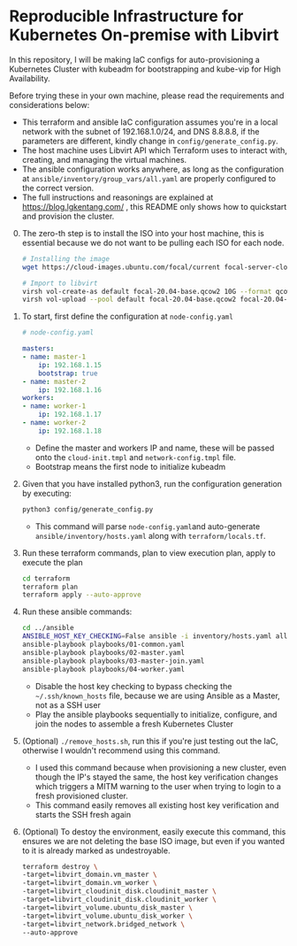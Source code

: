 # Reproducible Infrastructure for Kubernetes On-premise with Libvirt

In this repository, I will be making IaC configs for auto-provisioning a Kubernetes Cluster with kubeadm for bootstrapping and kube-vip for High Availability.

Before trying these in your own machine, please read the requirements and considerations below:
- This terraform and ansible IaC configuration assumes you're in a local network with the subnet of 192.168.1.0/24, and DNS 8.8.8.8, if the parameters are different, kindly change in `config/generate_config.py`.
- The host machine uses Libvirt API which Terraform uses to interact with, creating, and managing the virtual machines.
- The ansible configuration works anywhere, as long as the configuration at `ansible/inventory/group_vars/all.yaml` are properly configured to the correct version.
- The full instructions and reasonings are explained at https://blog.lgkentang.com/ , this README only shows how to quickstart and provision the cluster.


0. The zero-th step is to install the ISO into your host machine, this is essential because we do not want to be pulling each ISO for each node.
    ```bash
    # Installing the image
    wget https://cloud-images.ubuntu.com/focal/current focal-server-cloudimg-amd64.img -O focal-20.04-base.qcow2

    # Import to libvirt
    virsh vol-create-as default focal-20.04-base.qcow2 10G --format qcow2 --prealloc-metadata
    virsh vol-upload --pool default focal-20.04-base.qcow2 focal-20.04-base.qcow2
    ```

1. To start, first define the configuration at `node-config.yaml`
    ```yaml
    # node-config.yaml

    masters:
    - name: master-1
        ip: 192.168.1.15
        bootstrap: true
    - name: master-2
        ip: 192.168.1.16
    workers:
    - name: worker-1
        ip: 192.168.1.17
    - name: worker-2
        ip: 192.168.1.18
    ```
    - Define the master and workers IP and name, these will be passed onto the `cloud-init.tmpl` and `network-config.tmpl` file. 
    - Bootstrap means the first node to initialize kubeadm

2. Given that you have installed python3, run the configuration generation by executing:
    ```bash
    python3 config/generate_config.py
    ```
    - This command will parse `node-config.yaml`and auto-generate `ansible/inventory/hosts.yaml` along with `terraform/locals.tf`.

3. Run these terraform commands, plan to view execution plan, apply to execute the plan
    ```bash
    cd terraform
    terraform plan
    terraform apply --auto-approve
    ```

4. Run these ansible commands:
    ```bash
    cd ../ansible
    ANSIBLE_HOST_KEY_CHECKING=False ansible -i inventory/hosts.yaml all -m ping
    ansible-playbook playbooks/01-common.yaml
    ansible-playbook playbooks/02-master.yaml
    ansible-playbook playbooks/03-master-join.yaml
    ansible-playbook playbooks/04-worker.yaml
    ```
    - Disable the host key checking to bypass checking the `~/.ssh/known_hosts` file, because we are using Ansible as a Master, not as a SSH user
    - Play the ansible playbooks sequentially to initialize, configure, and join the nodes to assemble a fresh Kubernetes Cluster

4. (Optional) `./remove_hosts.sh`, run this if you're just testing out the IaC, otherwise I wouldn't recommend using this command.
    - I used this command because when provisioning a new cluster, even though the IP's stayed the same, the host key verification changes which triggers a MITM warning to the user when trying to login to a fresh provisioned cluster.
    - This command easily removes all existing host key verification and starts the SSH fresh again


5. (Optional) To destoy the environment, easily execute this command, this ensures we are not deleting the base ISO image, but even if you wanted to it is already marked as undestroyable.
    ```bash
    terraform destroy \
    -target=libvirt_domain.vm_master \
    -target=libvirt_domain.vm_worker \
    -target=libvirt_cloudinit_disk.cloudinit_master \
    -target=libvirt_cloudinit_disk.cloudinit_worker \
    -target=libvirt_volume.ubuntu_disk_master \
    -target=libvirt_volume.ubuntu_disk_worker \
    -target=libvirt_network.bridged_network \
    --auto-approve
    ```
